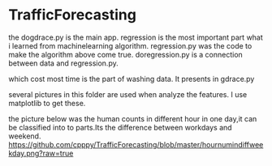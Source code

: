# TrafficForecasting

the dogdrace.py is the main app.
regression is the most important part what i learned from machinelearning algorithm.
regression.py was the code to make the algorithm above come true.
doregression.py is a connection between data and regression.py.

which cost most time is the part of washing data. It presents in gdrace.py

several pictures in this folder are used when analyze the features. I use matplotlib to get these.

the picture below was the human counts in different hour in one day,it can be classified into to parts.Its the difference between workdays and weekend.
https://github.com/cpppy/TrafficForecasting/blob/master/hournumindiffweekday.png?raw=true
